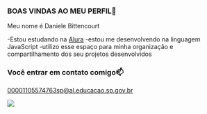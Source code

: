 ### BOAS VINDAS AO MEU PERFIL💙

Meu nome é Daniele Bittencourt

-Estou estudando na [Alura](https://www.alura.com.br)
-estou me desenvolvendo na linguagem JavaScript
-utilizo esse espaço para minha organização e compartilhamento dos seu projetos desenvolvidos

### Você entrar em contato comigo📫

00001105574763sp@al.educacao.sp.gov.br



  ![](https://media1.tenor.com/m/5BYK-WS0__gAAAAd/cool-fun.gif)
  
